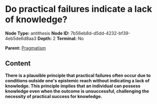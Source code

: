 # Do practical failures indicate a lack of knowledge?

**Node Type:** antithesis
**Node ID:** 7b56eb8d-d5dd-4232-bf39-4eb5de6d8aa3
**Depth:** 2
**Terminal:** No

**Parent:** [Pragmatism](pragmatism.md)

## Content

**There is a plausible principle that practical failures often occur due to conditions outside one's epistemic reach without indicating a lack of knowledge. This principle implies that an individual can possess knowledge even when the outcome is unsuccessful, challenging the necessity of practical success for knowledge.**
